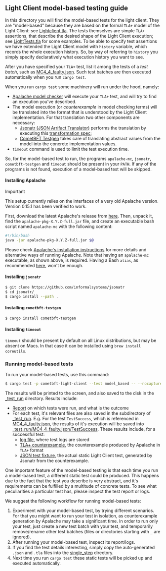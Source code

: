 ## Light Client model-based testing guide

In this directory you will find the model-based tests for the light client. 
They are "model-based" because they are based on the formal `TLA+` model of the Light Client: see [Lightclient.tla](Lightclient_003_draft.tla).
The tests themselves are simple `TLA+` assertions, that describe the desired shape of the Light Client execution; 
see [LightTests.tla](LightTests.tla) for some examples. 
To be able to specify test assertions we have extended the Light Client model with `history` variable, 
which records the whole execution history. 
So, by way of referring to `history` you simply specify declaratively what execution history you want to see.

After you have specified your `TLA+` test, list it among the tests of a _test batch_, such as [MC4_4_faulty.json](MC4_4_faulty.json). 
Such test batches are then executed automatically when you run `cargo test`.

When you run `cargo test` some machinery will run under the hood, namely:
* [Apalache model checker](https://github.com/informalsystems/apalache) 
  will execute your `TLA+` test, and will try to find an execution you've described.
* The model execution (or _counterexample_ in model checking terms) 
  will be translated into the format that is understood by the Light Client implementation.
  For that translation two other components are necessary:
  * [Jsonatr (JSON Arrifact Translator)](https://github.com/informalsystems/jsonatr) 
    performs the translation by executing this [transformation spec](_jsonatr-lib/apalache_to_lite_test.json);
  * [CometBFT Testgen](https://github.com/cometbft/cometbft-rs/tree/main/testgen)
  takes care of translating abstract values from the model into the concrete implementation values.
* `timeout` command is used to limit the test execution time.

So, for the model-based test to run, the programs `apalache-mc`, `jsonatr`, `cometbft-testgen`
and `timeout` should be present in your `PATH`. 
If any of the programs is not found, execution of a model-based test will be skipped.

#### Installing Apalache

> [!IMPORTANT]
> This setup currently relies on the interfaces of a very old Apalache version. Version 0.15.1 has been verified to work.

First, download the latest Apalache's release from [here](https://github.com/informalsystems/apalache/releases).
Then, unpack it, find the `apalache-pkg-X.Y.Z-full.jar` file, and create an executable bash script named `apalache-mc` with the following content:

```bash
#!/bin/bash
java -jar apalache-pkg-X.Y.Z-full.jar $@
```

Please check [Apalache's installation instructions](https://apalache.informal.systems/docs/apalache/installation/index.html) for more details and alternative ways of running Apalache.
Note that having an `apalache-mc` executable, as shown above, is required. Having a Bash `alias`, as recommended [here](https://apalache.informal.systems/docs/apalache/installation/docker.html#setting-an-alias), won't be enough.

#### Installing `jsonatr`

```bash
$ git clone https://github.com/informalsystems/jsonatr
$ cd jsonatr/
$ cargo install --path .
```

#### Installing `cometbft-testgen`

```bash
$ cargo install cometbft-testgen
```

#### Installing `timeout`
`timeout` should be present by default on all Linux distributions, but may be absent on Macs. In that case it can be installed using `brew install coreutils`. 

### Running model-based tests

To run your model-based tests, use this command:
 
 ```bash
$ cargo test -p cometbft-light-client --test model_based -- --nocapture
 ```

The results will be printed to the screen, 
and also saved to the disk in the [_test_run](_test_run) directory.
Results include:
* [Report](_test_run/report) on which tests were run, and what is the outcome
* For each test, it's relevant files are also saved in the subdirectory of [_test_run](_test_run). 
  E.g. For the test `TestSuccess`, which is referenced in [MC4_4_faulty.json](MC4_4_faulty.json), 
  the results of it's execution will be saved into [_test_run/MC4_4_faulty.json/TestSuccess](_test_run/MC4_4_faulty.json/TestSuccess).
  These results include, for a successful test:
  * [log file](_test_run/MC4_4_faulty.json/TestSuccess/log), where test logs are stored
  * [TLA+ counterexample](_test_run/MC4_4_faulty.json/TestSuccess/MC4_4_faulty_TestSuccess.tla), 
  the counterexample produced by Apalache in `TLA+` format
  * [JSON test fixture](_test_run/MC4_4_faulty.json/TestSuccess/MC4_4_faulty_TestSuccess.json), 
  the actual static Light Client test, generated by Jsonatr from the counterexample.
       
One important feature of the model-based testing is that each time you run a model-based test, 
a different static test could be produced. This happens due to the fact that the test you describe
is very abstract, and it's requirements can be fulfilled by a multitude of concrete tests. 
To see what peculiarities a particular test has, please inspect the test report or logs.

We suggest the following workflow for running model-based tests:

1. Experiment with your model-based test, by trying different scenarios. 
For that you might want to run your test in isolation, 
as counterexample generation by Apalache may take a significant time. 
In order to run only your test, just create a new test batch with your test, 
and temporarily remove/rename other test batches (files or directories starting with `_` are ignored).
2. After running your model-based test, inspect its report/logs. 
3. If you find the test details interesting, simply copy the auto-generated `.json` and `.tla` 
files into the [single_step](single_step) directory.
4. Next time you run `cargo test` these static tests will be picked up and executed automatically.

 
